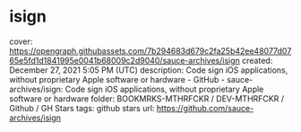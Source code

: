 # isign

cover: https://opengraph.githubassets.com/7b294683d679c2fa25b42ee48077d0765e5fd1d1841995e0041b68009c2d9040/sauce-archives/isign
created: December 27, 2021 5:05 PM (UTC)
description: Code sign iOS applications, without proprietary Apple software or hardware - GitHub - sauce-archives/isign: Code sign iOS applications, without proprietary Apple software or hardware
folder: BOOKMRKS-MTHRFCKR / DEV-MTHRFCKR / Github / GH Stars
tags: github stars
url: https://github.com/sauce-archives/isign